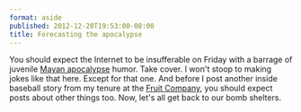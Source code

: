 ```yaml
---
format: aside
published: 2012-12-20T19:53:00-08:00
title: Forecasting the apocalypse
---
```

You should expect the Internet to be insufferable on Friday with a barrage of juvenile [Mayan apocalypse](https://en.wikipedia.org/wiki/2012_phenomenon) humor. Take cover. I won't stoop to making jokes like that here. Except for that one. And before I post another inside baseball story from my tenure at the [Fruit Company](https://www.apple.com/), you should expect posts about other things too. Now, let's all get back to our bomb shelters.